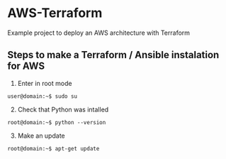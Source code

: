 # AWS-Terraform
Example project to deploy an AWS architecture with Terraform

## Steps to make a Terraform / Ansible instalation for AWS
1. Enter in root mode
  ```console
  user@domain:~$ sudo su
  ```
2. Check that Python was intalled
  ```console
  root@domain:~$ python --version
  ```
3. Make an update
  ```console
  root@domain:~$ apt-get update
  ```

